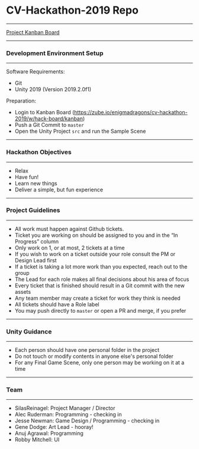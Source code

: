 # CV-Hackathon-2019 Repo

----

[Project Kanban Board](https://zube.io/enigmadragons/cv-hackathon-2019/w/hack-board/kanban)


----

### Development Environment Setup

----

Software Requirements:
- Git
- Unity 2019 (Version 2019.2.0f1)

Preparation:
- Login to Kanban Board (https://zube.io/enigmadragons/cv-hackathon-2019/w/hack-board/kanban)
- Push a Git Commit to `master`
- Open the Unity Project `src` and run the Sample Scene

----

### Hackathon Objectives

----

- Relax
- Have fun!
- Learn new things
- Deliver a simple, but fun experience

----

### Project Guidelines

----

- All work must happen against Github tickets.
- Ticket you are working on should be assigned to you and in the “In Progress” column
- Only work on 1, or at most, 2 tickets at a time
- If you wish to work on a ticket outside your role consult the PM or Design Lead first
- If a ticket is taking a lot more work than you expected, reach out to the group
- The Lead for each role makes all final decisions about his area of focus
- Every ticket that is finished should result in a Git commit with the new assets
- Any team member may create a ticket for work they think is needed
- All tickets should have a Role label
- You may push directly to `master` or open a PR and merge, if you prefer

----

### Unity Guidance

----

- Each person should have one personal folder in the project
- Do not touch or modify contents in anyone else's personal folder
- For any Final Game Scene, only one person may be working on it at a time

----

### Team

----

- SilasReinagel: Project Manager / Director
- Alec Ruderman: Programming - checking in
- Jesse Newman: Game Design / Programming - checking in
- Gene Dodge: Art Lead - hooray!
- Anuj Agrawal: Programming
- Robby Mitchell: UI 
